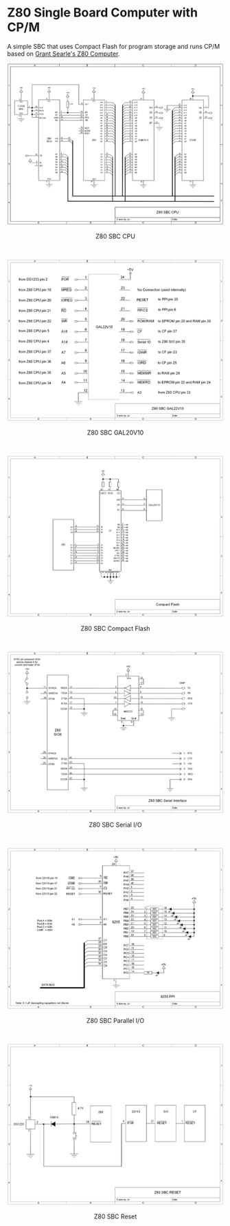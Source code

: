 # Z80 Single Board Computer with CP/M
A simple SBC that uses Compact Flash for program storage and runs CP/M based on [Grant Searle's Z80 Computer](http://searle.x10host.com/cpm/index.html).

<p align="center"><img src="/images/Z80 SBC CPU.png"/>
<p align="center">Z80 SBC CPU</p><br>

<p align="center"><img src="/images/Z80 SBC GAL22V10.png"/>
<p align="center">Z80 SBC GAL20V10</p><br>

<p align="center"><img src="/images/Z80 SBC CF.png"/>
<p align="center">Z80 SBC Compact Flash</p><br>

<p align="center"><img src="/images/Z80 SBC Serial.png"/>
<p align="center">Z80 SBC Serial I/O</p><br>

<p align="center"><img src="/images/Z80 SBC PPI.png"/>
<p align="center">Z80 SBC Parallel I/O</p><br>

<p align="center"><img src="/images/Z80 SBC Reset.png"/>
<p align="center">Z80 SBC Reset</p><br>
